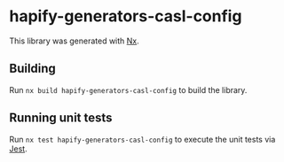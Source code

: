 # hapify-generators-casl-config

This library was generated with [Nx](https://nx.dev).

## Building

Run `nx build hapify-generators-casl-config` to build the library.

## Running unit tests

Run `nx test hapify-generators-casl-config` to execute the unit tests via
[Jest](https://jestjs.io).
